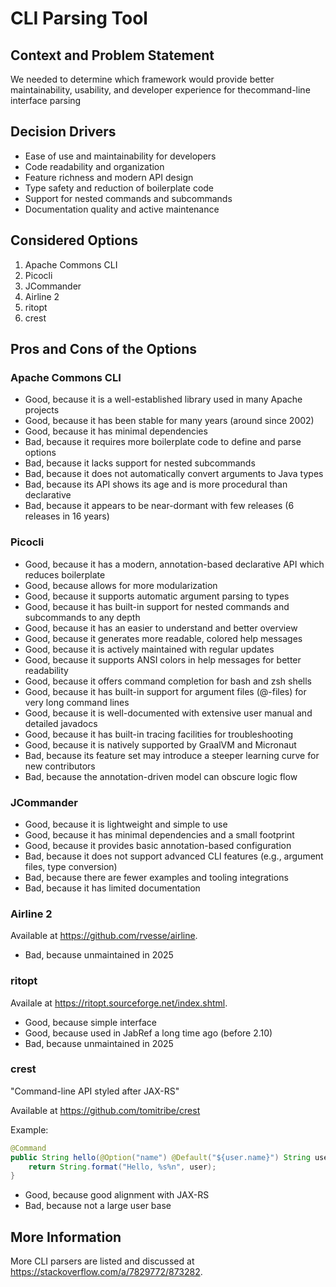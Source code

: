# CLI Parsing Tool

## Context and Problem Statement

We needed to determine which framework would provide better maintainability, usability, and developer experience for thecommand-line interface parsing

## Decision Drivers

* Ease of use and maintainability for developers
* Code readability and organization
* Feature richness and modern API design
* Type safety and reduction of boilerplate code
* Support for nested commands and subcommands
* Documentation quality and active maintenance

## Considered Options

1. Apache Commons CLI
2. Picocli
3. JCommander
4. Airline 2
5. ritopt
6. crest

## Pros and Cons of the Options

### Apache Commons CLI

* Good, because it is a well-established library used in many Apache projects
* Good, because it has been stable for many years (around since 2002)
* Good, because it has minimal dependencies
* Bad, because it requires more boilerplate code to define and parse options
* Bad, because it lacks support for nested subcommands
* Bad, because it does not automatically convert arguments to Java types
* Bad, because its API shows its age and is more procedural than declarative
* Bad, because it appears to be near-dormant with few releases (6 releases in 16 years)

### Picocli

* Good, because it has a modern, annotation-based declarative API which reduces boilerplate
* Good, because allows for more modularization
* Good, because it supports automatic argument parsing to types
* Good, because it has built-in support for nested commands and subcommands to any depth
* Good, because it has an easier to understand and better overview
* Good, because it generates more readable, colored help messages
* Good, because it is actively maintained with regular updates
* Good, because it supports ANSI colors in help messages for better readability
* Good, because it offers command completion for bash and zsh shells
* Good, because it has built-in support for argument files (@-files) for very long command lines
* Good, because it is well-documented with extensive user manual and detailed javadocs
* Good, because it has built-in tracing facilities for troubleshooting
* Good, because it is natively supported by GraalVM and Micronaut
* Bad, because its feature set may introduce a steeper learning curve for new contributors
* Bad, because the annotation-driven model can obscure logic flow

### JCommander

* Good, because it is lightweight and simple to use
* Good, because it has minimal dependencies and a small footprint
* Good, because it provides basic annotation-based configuration
* Bad, because it does not support advanced CLI features (e.g., argument files, type conversion)
* Bad, because there are fewer examples and tooling integrations
* Bad, because it has limited documentation

### Airline 2

Available at <https://github.com/rvesse/airline>.

* Bad, because unmaintained in 2025

### ritopt

Availale at <https://ritopt.sourceforge.net/index.shtml>.

* Good, because simple interface
* Good, because used in JabRef a long time ago (before 2.10)
* Bad, because unmaintained in 2025

### crest

"Command-line API styled after JAX-RS"

Available at <https://github.com/tomitribe/crest>

Example:

```java
@Command
public String hello(@Option("name") @Default("${user.name}") String user) throws Exception
    return String.format("Hello, %s%n", user);
}
```

* Good, because good alignment with JAX-RS
* Bad, because not a large user base

## More Information

More CLI parsers are listed and discussed at <https://stackoverflow.com/a/7829772/873282>.
